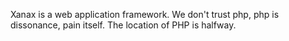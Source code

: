 Xanax is a web application framework. We don't trust php, php is dissonance, pain itself. The location of PHP is halfway.
